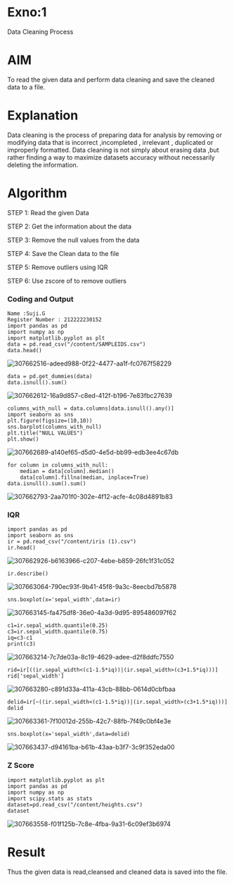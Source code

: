 # Exno:1

Data Cleaning Process

# AIM
To read the given data and perform data cleaning and save the cleaned data to a file.

# Explanation
Data cleaning is the process of preparing data for analysis by removing or modifying data that is incorrect ,incompleted , irrelevant , duplicated or improperly formatted. Data cleaning is not simply about erasing data ,but rather finding a way to maximize datasets accuracy without necessarily deleting the information.

# Algorithm
STEP 1: Read the given Data

STEP 2: Get the information about the data

STEP 3: Remove the null values from the data

STEP 4: Save the Clean data to the file

STEP 5: Remove outliers using IQR

STEP 6: Use zscore of to remove outliers

### Coding and Output
```
Name :Suji.G
Register Number : 212222230152
import pandas as pd
import numpy as np
import matplotlib.pyplot as plt
data = pd.read_csv("/content/SAMPLEIDS.csv")
data.head()
```
![307662516-adeed988-0f22-4477-aa1f-fc0767f58229](https://github.com/sujigunasekar/exno1/assets/119559822/5053a26e-03df-4ee4-861b-3adbae5836c5)
```
data = pd.get_dummies(data)
data.isnull().sum()
```
![307662612-16a9d857-c8ed-412f-b196-7e83fbc27639](https://github.com/sujigunasekar/exno1/assets/119559822/fafa5543-a30a-496a-a1c0-1712d0dc74a7)
```
columns_with_null = data.columns[data.isnull().any()]
import seaborn as sns
plt.figure(figsize=(10,10))
sns.barplot(columns_with_null)
plt.title("NULL VALUES")
plt.show()
```
![307662689-a140ef65-d5d0-4e5d-bb99-edb3ee4c67db](https://github.com/sujigunasekar/exno1/assets/119559822/a15db12b-ab9e-4f6e-a990-ef24603721cd)
```
for column in columns_with_null:
    median = data[column].median()  
    data[column].fillna(median, inplace=True)
data.isnull().sum().sum()
```
![307662793-2aa701f0-302e-4f12-acfe-4c08d4891b83](https://github.com/sujigunasekar/exno1/assets/119559822/491d03d3-8b07-4616-b1ee-bc081916ddbe)
### IQR
```
import pandas as pd
import seaborn as sns
ir = pd.read_csv("/content/iris (1).csv")
ir.head()
```
![307662926-b6163966-c207-4ebe-b859-26fc1f31c052](https://github.com/sujigunasekar/exno1/assets/119559822/c3730b8b-2794-4e83-af84-23f29e882c5d)
```
ir.describe()
```
![307663064-790ec93f-9b41-45f8-9a3c-8eecbd7b5878](https://github.com/sujigunasekar/exno1/assets/119559822/b5f9187d-49e5-4d59-bfd6-799542dfffda)
```
sns.boxplot(x='sepal_width',data=ir)
```
![307663145-fa475df8-36e0-4a3d-9d95-895486097f62](https://github.com/sujigunasekar/exno1/assets/119559822/a8a1678b-5484-48a2-93fa-9eeb0d758b25)
```
c1=ir.sepal_width.quantile(0.25)
c3=ir.sepal_width.quantile(0.75)
iq=c3-c1
print(c3)
```
![307663214-7c7de03a-8c19-4629-adee-d2f8ddfc7550](https://github.com/sujigunasekar/exno1/assets/119559822/44201373-5e98-402a-9cd4-ea749a417407)
```
rid=ir[((ir.sepal_width<(c1-1.5*iq))|(ir.sepal_width>(c3+1.5*iq)))]
rid['sepal_width']
```
![307663280-c891d33a-411a-43cb-88bb-0614d0cbfbaa](https://github.com/sujigunasekar/exno1/assets/119559822/585c77f8-a955-4a0f-9f04-d8830b9fa8f7)
```
delid=ir[~((ir.sepal_width<(c1-1.5*iq))|(ir.sepal_width>(c3+1.5*iq)))]
delid
```
![307663361-7f10012d-255b-42c7-88fb-7f49c0bf4e3e](https://github.com/sujigunasekar/exno1/assets/119559822/09288c4f-1be5-43b9-93b9-7b9556cd1667)
```
sns.boxplot(x='sepal_width',data=delid)
```
![307663437-d94161ba-b61b-43aa-b3f7-3c9f352eda00](https://github.com/sujigunasekar/exno1/assets/119559822/46eb4236-a8d8-452c-9141-366dd232c5c7)
### Z Score
```
import matplotlib.pyplot as plt
import pandas as pd
import numpy as np
import scipy.stats as stats
dataset=pd.read_csv("/content/heights.csv")
dataset
```
![307663558-f01f125b-7c8e-4fba-9a31-6c09ef3b6974](https://github.com/sujigunasekar/exno1/assets/119559822/cdb9897b-8331-44c1-97a3-9095fe9459eb)

# Result
Thus the given data is read,cleansed and cleaned data is saved into the file.

